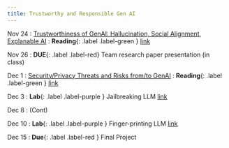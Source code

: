 ```yaml
---
title: Trustworthy and Responsible Gen AI
---
```


Nov 24
: [Trustworthiness of GenAI: Hallucination, Social Alignment, Explanable AI](#)
: **Reading**{: .label .label-green } [link](#)

Nov 26
: **DUE**{: .label .label-red} Team research paper presentation (in class)

Dec 1
: [Security/Privacy Threats and Risks from/to GenAI](#)
: **Reading**{: .label .label-green } [link](#)

Dec 3
: **Lab**{: .label .label-purple } Jailbreaking LLM [link](#)

Dec 8
: (Cont)

Dec 10
: **Lab**{: .label .label-purple } Finger-printing LLM [link](#)

Dec 15
: **Due**{: .label .label-red } Final Project 